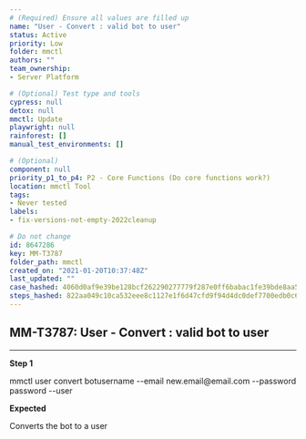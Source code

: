 ```yaml
---
# (Required) Ensure all values are filled up
name: "User - Convert : valid bot to user"
status: Active
priority: Low
folder: mmctl
authors: ""
team_ownership: 
- Server Platform

# (Optional) Test type and tools
cypress: null
detox: null
mmctl: Update
playwright: null
rainforest: []
manual_test_environments: []

# (Optional)
component: null
priority_p1_to_p4: P2 - Core Functions (Do core functions work?)
location: mmctl Tool
tags: 
- Never tested
labels: 
- fix-versions-not-empty-2022cleanup

# Do not change
id: 8647286
key: MM-T3787
folder_path: mmctl
created_on: "2021-01-20T10:37:48Z"
last_updated: ""
case_hashed: 4060d0af9e39be128bcf262290277779f287e0ff6babac1fe39bde8aa5f8f5edcede907f289d5170f58e4bb95befab3b
steps_hashed: 822aa049c10ca532eee8c1127e1f6d47cfd9f94d4dc0def7700edb0c6950a6f0a55b79688f6dcc7518e045f6729bfa6c
---
```


## MM-T3787: User - Convert : valid bot to user

---

**Step 1**

mmctl user convert botusername --email new\.email\@email.com --password password --user

**Expected**

Converts the bot to a user
